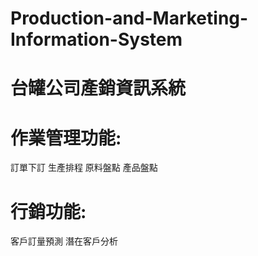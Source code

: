 # Production-and-Marketing-Information-System
 台罐公司產銷資訊系統
 ================
 作業管理功能:
 =======
  訂單下訂
  生產排程
  原料盤點
  產品盤點
 
 行銷功能:
 =========
  客戶訂量預測
  潛在客戶分析
